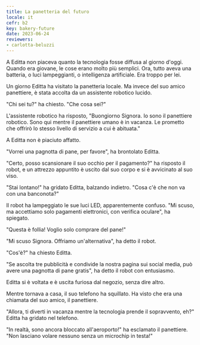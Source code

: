 ```yaml
---
title: La panetteria del futuro
locale: it
cefr: b2
key: bakery-future
date: 2023-06-24
reviewers:
- carlotta-beluzzi
---
```


A Editta non piaceva quanto la tecnologia fosse diffusa al giorno d'oggi. Quando era giovane, le cose erano molto più semplici. Ora, tutto aveva una batteria, o luci lampeggianti, o intelligenza artificiale. Era troppo per lei.

Un giorno Editta ha visitato la panetteria locale. Ma invece del suo amico panettiere, è stata accolta da un assistente robotico lucido.

"Chi sei tu?" ha chiesto. "Che cosa sei?"

L'assistente robotico ha risposto, "Buongiorno Signora. Io sono il panettiere robotico. Sono qui mentre il panettiere umano è in vacanza. Le prometto che offrirò lo stesso livello di servizio a cui è abituata."

A Editta non è piaciuto affatto.

"Vorrei una pagnotta di pane, per favore", ha brontolato Editta.

"Certo, posso scansionare il suo occhio per il pagamento?" ha risposto il robot, e un attrezzo appuntito è uscito dal suo corpo e si è avvicinato al suo viso.

"Stai lontano!" ha gridato Editta, balzando indietro. "Cosa c'è che non va con una banconota?"

Il robot ha lampeggiato le sue luci LED, apparentemente confuso. "Mi scuso, ma accettiamo solo pagamenti elettronici, con verifica oculare", ha spiegato.

"Questa è follia! Voglio solo comprare del pane!"

"Mi scuso Signora. Offriamo un'alternativa", ha detto il robot.

"Cos'è?" ha chiesto Editta.

"Se ascolta tre pubblicità e condivide la nostra pagina sui social media, può avere una pagnotta di pane gratis", ha detto il robot con entusiasmo.

Editta si è voltata e è uscita furiosa dal negozio, senza dire altro.

Mentre tornava a casa, il suo telefono ha squillato. Ha visto che era una chiamata del suo amico, il panettiere.

"Allora, ti diverti in vacanza mentre la tecnologia prende il sopravvento, eh?" Editta ha gridato nel telefono.

"In realtà, sono ancora bloccato all'aeroporto!" ha esclamato il panettiere. "Non lasciano volare nessuno senza un microchip in testa!"